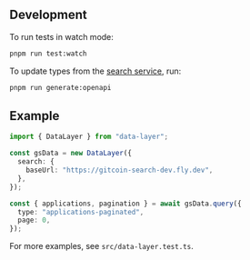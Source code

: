 ## Development

To run tests in watch mode:

```sh
pnpm run test:watch
```

To update types from the [search service](https://gitcoin-search-dev.fly.dev/docs), run:

```sh
pnpm run generate:openapi
```

## Example

```ts
import { DataLayer } from "data-layer";

const gsData = new DataLayer({
  search: {
    baseUrl: "https://gitcoin-search-dev.fly.dev",
  },
});

const { applications, pagination } = await gsData.query({
  type: "applications-paginated",
  page: 0,
});
```

For more examples, see `src/data-layer.test.ts`.
